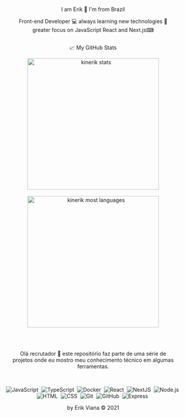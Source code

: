 <div align="center">
  
  I am Erik 🧒 I'm from Brazil<br>
  
  Front-end Developer 💻 always learning new technologies 🚀<br>
  greater focus on JavaScript React and Next.js⌨<br>
    
##
&#x1f4c8; My GitHub Stats

<div align="center">
  <img width="350em" src="https://github-readme-stats.vercel.app/api/top-langs/?username=kinerik&layout=compact&theme=nightowl" alt="kinerik stats"/><br><br>
  <img width="350em" src="https://github-readme-stats.vercel.app/api?username=kinerik&hide=contribs,prs&theme=nightowl" alt="kinerik most languages"/>
</div>

##
<br>
<div>
  <p align="center">Olá recrutador 💙 este repositório faz parte de uma série de <br>
    projetos onde eu mostro meu conhecimento técnico em algumas ferramentas.</p>
  <br>
  <div align="center">
    
![JavaScript](https://img.shields.io/badge/-JavaScript-05122A?style=flat&logo=javascript)&nbsp;
![TypeScript](https://img.shields.io/badge/-TypeScript-05122A?style=flat&logo=typescript)&nbsp;
![Docker](https://img.shields.io/badge/-Docker-05122A?style=flat&logo=docker)&nbsp;
![React](https://img.shields.io/badge/-React-05122A?style=flat&logo=react)&nbsp;
![NextJS](https://img.shields.io/badge/-NextJS-05122A?style=flat&logo=next.js)&nbsp;
![Node.js](https://img.shields.io/badge/-Node.js-05122A?style=flat&logo=node.js)&nbsp;
![HTML](https://img.shields.io/badge/-HTML-05122A?style=flat&logo=HTML5)&nbsp;
![CSS](https://img.shields.io/badge/-CSS-05122A?style=flat&logo=CSS3&logoColor=1572B6)&nbsp;
![Git](https://img.shields.io/badge/-Git-05122A?style=flat&logo=git)&nbsp;
![GitHub](https://img.shields.io/badge/-GitHub-05122A?style=flat&logo=github)&nbsp;
![Express](https://img.shields.io/badge/-Express-05122A?style=flat&logo=express)&nbsp;

  </div>

  <p align="center">by Erik Viana © 2021</p>
  <br>
</div>
